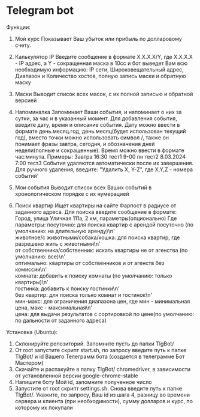 # Telegram bot
Функции:  

1. Мой курс
Показывает Ваш убыток или прибыль по долларовому счету.

2. Калькулятор IP
Введите сообщение в формате X.X.X.X/Y, где X.X.X.X - IP адрес, а Y - сокращенная маска в 10сс и бот выведет Вам всю необходимую информацию: IP сети, Широковещательный адрес, Диапазон и Количество хостов, полную запись маски и обратную маску

3. Маски
Выводит список всех масок, с их полной записью и обратной версией

4. Напоминалка
Запоминает Ваши события, и напоминает о них за сутки, за час и в указанный момент. Для добавления события, введите дату, время и описание события. Дату можно ввести в формате день.месяц.год, день.месяц(будет использован текущий год), вместо точки можно использовать символ /, также он понимает фразы завтра, сегодня, и обозначения дней недели(полные и сокращенные).
Время можно ввести в формате час:минута.
Примеры:  Завтра 16:30 тест1 
          9-00 пн тест2 
          8.03.2024 7:00 тест3
События удаляются автоматически после их завершения. Для ручного удаления, введите: "Удалить X, Y-Z", где X,Y,Z - номера событий'

5. Мои события
Выводит список всех Ваших событий в хронологическом порядке с их нумерацией

6. Поиск квартир
Ищет квартиры на сайте Фарпост в радиусе от заданного адреса. Для поиска введите сообщение в формате: Город, улица Уличная 111а, 2 км, параметры(опционально)
Где параметры:
  посуточно: для поиска квартир с арендой посуточно (по умолчанию: на длительную аренду)\n' \
  животное/с животными/собака/кошка: для поиска квартир, где разрешено жить с животными\n' \
  от собственника/собственник: искать квартиры не от агенства (по умолчанию: все)\n' \
  оптимально: квартиры от собственников и от агенств без комиссии\n' \
  комната: добавить к поиску комнаты (по умолчанию: только квартиры)\n' \
  гостинка: добавить к поиску гостинки\n' \
  без квартир: для поиска только комнат и гостинок\n' \
  мин-макс: для ограничения диапазона цен, где мин - минимальная цена, макс - максимальная\n' \
  цена: для выдачи результатов с сортировкой по цене(по умолчанию: по дальности от заданного адреса)
  
  
  
  
Установка (Ubuntu):
1. Склонируйте репозиторий. Запомните пусть до папки TlgBot/
2. От root запустите скрипт start.sh, по запросу введите путь к папке TlgBot/ и id Вашего Телеграмм бота (создается в телеграмме Бот Мастером)
3. Скачайте и распакуйте в папку TlgBot/ chromedriver, в зависимости от установленной версии google-chrome-stable
4. Напишите боту Мой id, запомните полученное число
5. Запустите от root скрипт settings.sh. Снова введите путь к папке TlgBot/. Укажите, по запросу, Ваш id из шага 4, разницу во времени сервера и клиента (при необходимости), сумму долларов и курс, по которому их покупали
